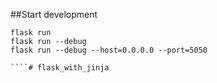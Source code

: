 ##Start development
````
flask run
flask run --debug
flask run --debug --host=0.0.0.0 --port=5050

````#   f l a s k _ w i t h _ j i n j a  
 